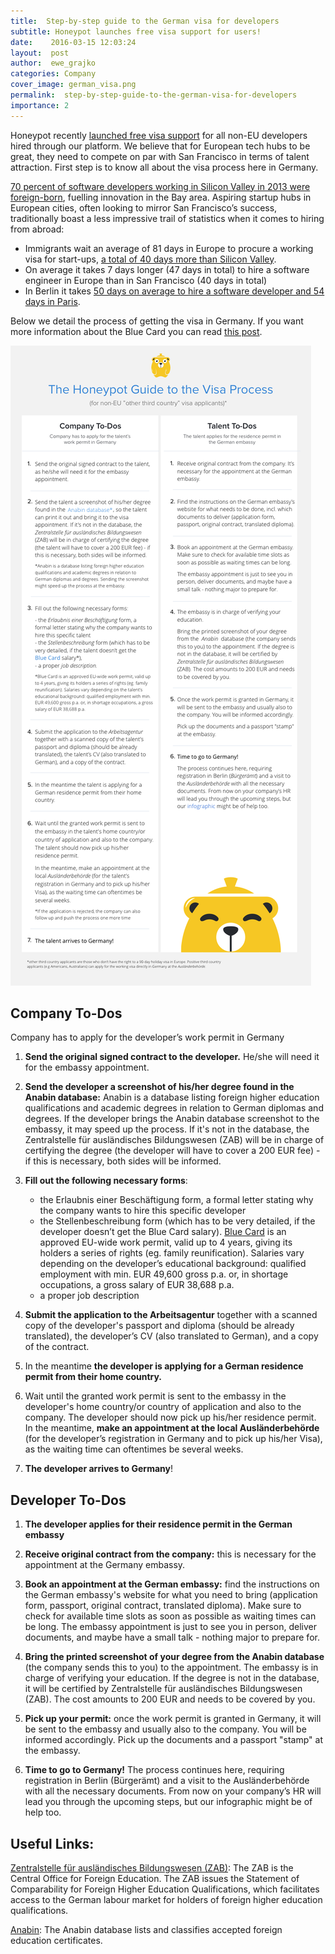 ```yaml
---
title:  Step-by-step guide to the German visa for developers
subtitle: Honeypot launches free visa support for users!
date:    2016-03-15 12:03:24
layout:  post
author:  ewe_grajko
categories: Company
cover_image: german_visa.png
permalink:  step-by-step-guide-to-the-german-visa-for-developers
importance: 2
---
```


Honeypot recently [launched free visa support][6] for all non-EU developers hired through our platform. We believe that for European tech hubs to be great, they need to compete on par with San Francisco in terms of talent attraction. First step is to know all about the visa process here in Germany.

<!--more--> 

[70 percent of software developers working in Silicon Valley in 2013 were foreign-born][4], fuelling
innovation in the Bay area. Aspiring startup hubs in European cities, often looking to mirror San Francisco’s success, traditionally
boast a less impressive trail of statistics when it comes to hiring from abroad:

  - Immigrants wait an average of 81 days in Europe to procure a working visa for start-ups, [a total of 40 days more than Silicon Valley][5].
  - On average it takes 7 days longer (47 days in total) to hire a software engineer in Europe than in San Francisco (40 days in total)
  - In Berlin it takes [50 days on average to hire a software developer and 54 days  in Paris][5].

Below we detail the process of getting the visa in Germany. If you want more information about the Blue Card you can read [this post][7].

[![visa](/assets/images/visa.png)](/assets/images/visa2.png)

## Company To-Dos

Company has to apply for the developer’s work permit in Germany

1. **Send the original signed contract to the developer.** He/she will need it for the embassy appointment.

2. **Send the developer a screenshot of his/her degree found in the Anabin database:** Anabin is a database listing foreign higher education qualifications and academic degrees in relation to German diplomas and degrees. If the developer brings the Anabin database screenshot to the embassy, it may speed up the process. If it's not in the database, the Zentralstelle für ausländisches Bildungswesen (ZAB) will be in charge of certifying the degree (the developer will have to cover a 200 EUR fee) - if this is necessary, both sides will be informed.

3. **Fill out the following necessary forms**:
	- the Erlaubnis einer Beschäftigung form, a formal letter stating why the company wants to hire this specific developer
	- the Stellenbeschreibung form (which has to be very detailed, if the developer doesn’t get the Blue Card salary). [Blue Card][3] is an approved EU-wide work permit, valid up to 4 years, giving its holders a series of rights (eg. family reunification). Salaries vary depending on the developer’s educational background: qualified employment with min. EUR 49,600 gross p.a. or, in shortage occupations, a gross salary of EUR 38,688 p.a.
	- a proper job description



4. **Submit the application to the Arbeitsagentur** together with a scanned copy of the developer's passport and diploma (should be already translated), the developer’s CV (also translated to German), and a copy of the contract.

5. In the meantime **the developer is applying for a German residence permit from their home country.**

6. Wait until the granted work permit is sent to the embassy in the developer's home country/or country of application and also to the company. The developer should now pick up his/her residence permit. In the meantime, **make an appointment at the local Ausländerbehörde** (for the developer’s registration in Germany and to pick up his/her Visa), as the waiting time can oftentimes be several weeks.

7. **The developer arrives to Germany**!


## Developer To-Dos

1. **The developer applies for their residence permit in the German embassy**

2. **Receive original contract from the company:** this is necessary for the appointment at the Germany embassy.

3. **Book an appointment at the German embassy:** find the instructions on the German embassy's website for what you need to bring (application form, passport, original contract, translated diploma). Make sure to check for available time slots as soon as possible as waiting times can be long. The embassy appointment is just to see you in person, deliver documents, and maybe have a small talk - nothing major to prepare for.

4. **Bring the printed screenshot of your degree from the Anabin database** (the company sends this to you) to the appointment. The embassy is in charge of verifying your education.  If the degree is not in the database, it will be certified by Zentralstelle für ausländisches Bildungswesen (ZAB). The cost amounts to 200 EUR and needs to be covered by you.

5. **Pick up your permit:** once the work permit is granted in Germany, it will be sent to the embassy and usually also to the company. You will be informed accordingly. Pick up the documents and a passport "stamp" at the embassy.

6. **Time to go to Germany!** The process continues here, requiring registration in Berlin (Bürgerämt) and a visit to the Ausländerbehörde with all the necessary documents. From now on your company’s HR will lead you through the upcoming steps, but our infographic might be of help too.

## Useful Links:

[Zentralstelle für ausländisches Bildungswesen (ZAB)][1]: The ZAB is the Central Office for Foreign Education. The ZAB issues the Statement of Comparability for Foreign Higher Education Qualifications, which facilitates access to the German labour market for holders of foreign higher education qualifications.


[Anabin][2]: The Anabin database lists and classifies accepted foreign education certificates.

[1]: https://www.kmk.org/themen/anerkennung-auslaendischer-abschluesse.html
[2]: http://anabin.kmk.org/
[3]: http://blog.honeypot.io/EU-Bluecard-for-software-developers/
[4]: http://svcip.com/
[5]: http://startup-ecosystem.compass.co/ser2015/
[6]: https://www.honeypot.io/pages/how_does_it_work??utm_source=blogvisa
[7]: http://blog.honeypot.io/EU-Bluecard-for-software-developers/
